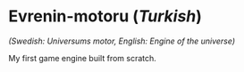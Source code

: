 # Evrenin-motoru (<em>Turkish</em>)
<em>(Swedish: Universums motor, English: Engine of the universe)</em>
<div/>
My first game engine built from scratch.
